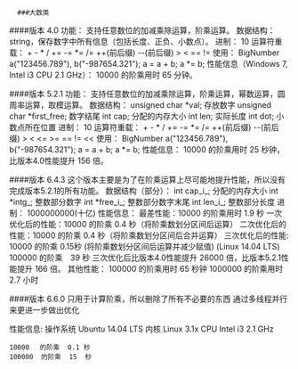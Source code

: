       ###大数类

####版本 4.0
功能：
    支持任意数位的加减乘除运算，阶乘运算。
数据结构：
    string，保存数字中所有信息（包括长度、正负、小数点）。
进制：
    10
运算符重载：
    +  -  *  /  +=  -=  *=  /=  ++(前后缀)  --(前后缀)
    >  <  ==  !=
使用：
    BigNumber a("123456.789"), b("-987654.321");
    a = a + b;
    a *= b;
性能信息（Windows 7, Intel i3 CPU 2.1 GHz）：
    10000 的阶乘用时 65 分钟。


####版本 5.2.1
功能：
    支持任意数位的加减乘除运算，阶乘运算，幂数运算，圆周率运算，取模运算。
数据结构：
    unsigned char *val;         存放数字
    unsigned char *first_free;  数字结尾
    int cap;                    分配的内存大小
    int len;                    实际长度
    int dot;                    小数点所在位置
进制：
    10
运算符重载：
    +  -  *  /  +=  -=  *=  /=  ++(前后缀)  --(前后缀)
    >  <  <= >=  ==  !=
    <<
使用：
    BigNumber a("123456.789"), b("-987654.321");
    a = a + b;
    a *= b;
性能信息：
    10000 的阶乘用时 25 秒钟，比版本4.0性能提升 156 倍。


####版本 6.4.3
这个版本主要是为了在阶乘运算上尽可能地提升性能，所以没有完成版本5.2.1的所有功能。
数据结构（部分）：
    int cap_i_;     分配的内存大小
    int *intg_;     整数部分数字
    int *free_i_;   整数部分数字末尾
    int len_i_;     整数部分长度
进制：
    1000000000(十亿)
性能信息：
    最差性能：10000 的阶乘用时 1.9 秒
    一次优化后的性能：10000 的阶乘 0.4 秒（将阶乘数划分区间后运算）
    二次优化后的性能：10000 的阶乘 0.4 秒（将阶乘数划分区间后合并运算）
    三次优化后的性能: 10000 的阶乘 0.15秒 (将阶乘数划分区间后运算并减少赋值) (Linux 14.04 LTS)
					  100000 的阶乘　39 秒
    三次优化后比版本4.0性能提升 26000 倍，比版本5.2.1性能提升 166 倍。
其他性能：
    100000 的阶乘用时 65 秒钟
    1000000 的阶乘用时 2.7 小时

####版本 6.6.0
只用于计算阶乘，所以删除了所有不必要的东西
通过多线程并行来更进一步做出优化

性能信息:
	操作系统  Ubuntu 14.04 LTS
	内核      Linux 3.1x
	CPU       Intel i3  2.1 GHz

	10000　 的阶乘  0.1 秒
	100000  的阶乘  15  秒

